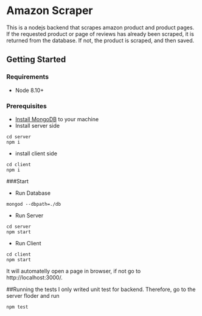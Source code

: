 # Amazon Scraper
This is a nodejs backend that scrapes amazon product and product pages. If the requested product or page of reviews has already been scraped, it is returned from the database. If not, the product is scraped, and then saved.

## Getting Started

### Requirements
- Node 8.10+

### Prerequisites
- [Install MongoDB](https://docs.mongodb.com/manual/installation/) to your machine 
- Install server side 
```
cd server
npm i
```
- install client side
```
cd client
npm i
```
###Start
- Run Database
```
mongod --dbpath=./db
```
- Run Server
```
cd server
npm start
```
- Run Client
```
cd client
npm start
```
It will automatelly open a page in browser, if not go to http://localhost:3000/.

##Running the tests
I only writed unit test for backend. Therefore, go to the server floder and run 
```
npm test
```

